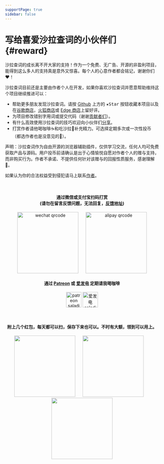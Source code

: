 ```yaml
---
supportPage: true
sidebar: false
---
```


# 写给喜爱沙拉查词的小伙伴们 {#reward}

沙拉查词的成长离不开大家的支持！作为一个免费、无广告、开源的非盈利项目，能得到这么多人的支持真是意外又惊喜。每个人的心意作者都会铭记，谢谢你们❤️！

沙拉查词目前还是主要由作者个人在开发，如果你喜欢沙拉查词并愿意帮助维持这个项目继续推进可以：

- 帮助更多朋友发现沙拉查词。请按 [Github](https://github.com/crimx/ext-saladict) 上方的 <kbd>★Star</kbd> 按钮收藏本项目以及在[谷歌商店][chrome]，[火狐商店][firefox]或 [Edge 商店][edge]上留好评。
- 为项目修改错别字用词或提交代码（谢谢[贡献者们](https://github.com/crimx/ext-saladict/graphs/contributors)）。
- 有什么高效使用沙拉查词的技巧欢迎向小伙伴们[分享](./native.html)。
- 打赏作者请他喝咖啡☕️和吃沙拉🥗补充精力。可选择定期多次或一次性投币（都选作者也是没意见的🤪）。

声明：沙拉查词作为自由开源的浏览器辅助插件，仅供学习交流，任何人均可免费获取产品与源码。用户投币前请确认是出于心情愉悦自愿对作者个人的赠与支持，而非购买行为。作者不承诺、不提供任何针对该赠与的回报性质服务，感谢理解🙏。

如果认为你的合法权益受到侵犯请马上联系[作者](https://github.com/crimx)。

<br>

<h4 align="center">通过微信或支付宝扫码打赏<br>(请勿在留言反馈问题，无法回复，<a href="https://github.com/crimx/ext-saladict/issues" target="_blank">反馈地址</a>)</h4>

<p align="center">
  <img height="200" style="height:200px" src="/images/wechat.png" alt="wechat qrcode">
  &nbsp;&nbsp;&nbsp;&nbsp;
  <img height="200" style="height:200px"src="/images/alipay.png" alt="alipay qrcode">
</p>

<h4 align="center">通过 <a href="https://www.patreon.com/saladict" target="_blank">Patreon</a> 或 <a href="https://afdian.net/@crimx" target="_blank">爱发电</a> 定期请我喝咖啡</h4>

<p align="center">
  <a href="https://www.patreon.com/saladict" target="_blank"><img height="50" style="height:50px" src="/images/patreon.png" alt="patreon saladict"></a>
  <a href="https://afdian.net/@crimx" target="_blank"><img height="50" style="height:50px" src="/images/afdian.png" alt="爱发电 saladict"></a>
</p>

<br>

<h4 align="center">附上几个红包，每天都可以扫，保存下来也可以。不时有大额，领到可以用上。</h4>

<div align="center" class="support-rewards">
  <p align="center">
    <span><img width="200" style="width:200px" src="https://tvax4.sinaimg.cn/large/6e3591e5gy1gjx1k9ruywj20nn16ak4t.jpg" data-src-1="https://image.baidu.com/search/down?tn=download&url=https://tvax4.sinaimg.cn/large/6e3591e5gy1gjx1k9ruywj20nn16ak4t.jpg" onerror="imgFallback(this)"></span>
    &nbsp;&nbsp;&nbsp;&nbsp;
    <span class="support-rewards-qrcode"><img width="200" style="width:200px"src="https://tvax4.sinaimg.cn/large/6e3591e5gy1gjx13s712ij20ku112qef.jpg" data-src-1="https://image.baidu.com/search/down?tn=download&url=https://tvax4.sinaimg.cn/large/6e3591e5gy1gjx13s712ij20ku112qef.jpg" onerror="imgFallback(this)"></span>
    &nbsp;&nbsp;&nbsp;&nbsp;
    <span class="support-rewards-qrcode"><img width="200" style="width:200px"src="https://tvax4.sinaimg.cn/large/6e3591e5gy1gjx1402zhxj20ku112ai4.jpg" data-src-1="https://image.baidu.com/search/down?tn=download&url=https://tvax4.sinaimg.cn/large/6e3591e5gy1gjx1402zhxj20ku112ai4.jpg" onerror="imgFallback(this)"></span>
  </p>
</div>

[chrome]: https://chrome.google.com/webstore/detail/cdonnmffkdaoajfknoeeecmchibpmkmg/reviews?hl=en
[firefox]: https://addons.mozilla.org/firefox/addon/ext-saladict/
[edge]: https://microsoftedge.microsoft.com/addons/detail/idghocbbahafpfhjnfhpbfbmpegphmmp
